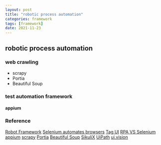```yaml
---
layout: post
title: "robotic process automation"
categories: framework
tags: [framework]
date: 2021-11-23
---
```


## robotic process automation

### web crawling

* scrapy
* Portia
* Beautiful Soup

### test automation framework

#### appium


### Reference
[Robot Framework](https://robotframework.org/)
[Selenium automates browsers](https://www.selenium.dev/)
[Tag UI](https://nandan.info/tag-ui-open-source-rpa/)
[RPA VS Selenium](https://www.besanttechnologies.com/rpa-vs-selenium)
[appium](http://appium.io/)
[scrapy](https://scrapy.org/)
[Portia](https://github.com/scrapinghub/portia)
[Beautiful Soup](https://www.crummy.com/software/BeautifulSoup/bs4/doc/)
[SikuliX](http://sikulix.com/)
[UiPath](https://www.uipath.com/)
[ui.vision](https://ui.vision/)
